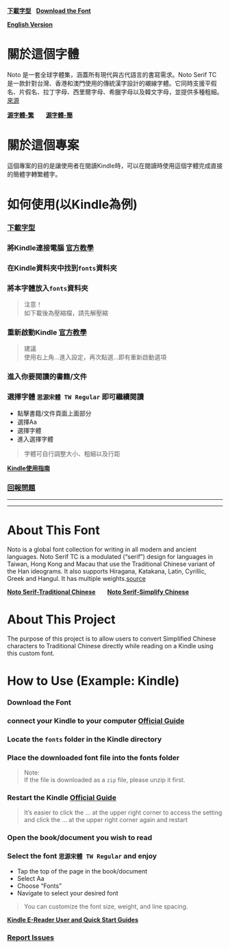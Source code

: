 **[下載字型](https://github.com/OOOHA/Noto-Serif-cc/releases)**&nbsp;&nbsp;&nbsp;**[Download the Font](https://github.com/OOOHA/Noto-Serif-cc/releases)**   

**[English Version](#about-this-font)**   

# 關於這個字體
Noto 是一套全球字體集，涵蓋所有現代與古代語言的書寫需求。Noto Serif TC 是一款針對台灣、香港和澳門使用的傳統漢字設計的襯線字體。它同時支援平假名、片假名、拉丁字母、西里爾字母、希臘字母以及韓文字母，並提供多種粗細。[來源](https://fonts.google.com/noto/specimen/Noto+Serif+TC)

**[源字體-繁](https://fonts.google.com/noto/specimen/Noto+Serif+TC)** &nbsp;&nbsp;&nbsp;&nbsp;&nbsp; **[源字體-簡](https://fonts.google.com/noto/specimen/Noto+Serif+SC)**

# 關於這個專案
這個專案的目的是讓使用者在閱讀Kindle時，可以在閱讀時使用這個字體完成直接的簡體字轉繁體字。

# 如何使用(以Kindle為例)
### **[下載字型](https://github.com/OOOHA/Noto-Serif-cc/releases)**

### 將Kindle連接電腦 **[官方教學](https://www.amazon.co.jp/gp/help/customer/display.html?nodeId=TCUBEdEkbIhK07ysFu&language=zh_CN)**

### 在Kindle資料夾中找到```fonts```資料夾

### 將本字體放入```fonts```資料夾
>注意！<br>如下載後為壓縮檔，請先解壓縮

### 重新啟動Kindle **[官方教學](https://www.amazon.co.jp/-/zh/gp/help/customer/display.html?nodeId=G9WDGDTCSDQMSU7Z&ref_=hp_GDRLC59WEFZTBPU7_--Kindle------)**
>建議<br>使用右上角...進入設定，再次點選...即有重新啟動選項


### 進入你要閱讀的書籍/文件

### 選擇字體 ```思源宋體 TW Regular``` 即可繼續閱讀
* 點擊書籍/文件頁面上面部分
* 選擇Aa
* 選擇字體
* 進入選擇字體
>字體可自行調整大小、粗細以及行距


**[Kindle使用指南](https://www.amazon.com/gp/help/customer/display.html?nodeId=G7N7RPHV2SW8CKBW?&view-type=content-only&nodl=0&ref_=hp_GDRLC59WEFZTBPU7_Kindle-----------------)**

### **[回報問題](https://github.com/OOOHA/Noto-Serif-cc/issues)**
---
---


# About This Font

Noto is a global font collection for writing in all modern and ancient languages. Noto Serif TC is a modulated (“serif”) design for languages in Taiwan, Hong Kong and Macau that use the Traditional Chinese variant of the Han ideograms. It also supports Hiragana, Katakana, Latin, Cyrillic, Greek and Hangul. It has multiple weights.[source](https://fonts.google.com/noto/specimen/Noto+Serif+TC)

**[Noto Serif-Traditional Chinese](https://fonts.google.com/noto/specimen/Noto+Serif+TC)** &nbsp;&nbsp;&nbsp;&nbsp;&nbsp; **[Noto Serif-Simplify Chinese](https://fonts.google.com/noto/specimen/Noto+Serif+SC)**

# About This Project
The purpose of this project is to allow users to convert Simplified Chinese characters to Traditional Chinese directly while reading on a Kindle using this custom font.

# How to Use (Example: Kindle)

### Download the Font

### connect your Kindle to your computer [Official Guide](https://www.amazon.com/gp/help/customer/display.html?nodeId=TCUBEdEkbIhK07ysFu)

### Locate the ```fonts``` folder in the Kindle directory

### Place the downloaded font file into the fonts folder
> Note:<br> If the file is downloaded as a ```zip``` file, please unzip it first.


### Restart the Kindle [Official Guide](https://www.amazon.com/gp/help/customer/display.html?nodeId=G9WDGDTCSDQMSU7Z&ref_=hp_GDRLC59WEFZTBPU7_Restart-Your-Kindle-E-Reader)
>It’s easier to click the ... at the upper right corner to access the setting and click the ... at the upper right corner again and restart


### Open the book/document you wish to read

### Select the font ```思源宋體 TW Regular``` and enjoy

* Tap the top of the page in the book/document
* Select Aa
* Choose “Fonts”
* Navigate to select your desired font
>You can customize the font size, weight, and line spacing.


**[Kindle E-Reader User and Quick Start Guides](https://www.amazon.com/gp/help/customer/display.html?nodeId=G7N7RPHV2SW8CKBW?&view-type=content-only&nodl=0&ref_=hp_GDRLC59WEFZTBPU7_Kindle-E-Reader-User-and-Quick)**

### **[Report Issues](https://github.com/OOOHA/Noto-Serif-cc/issues)**
